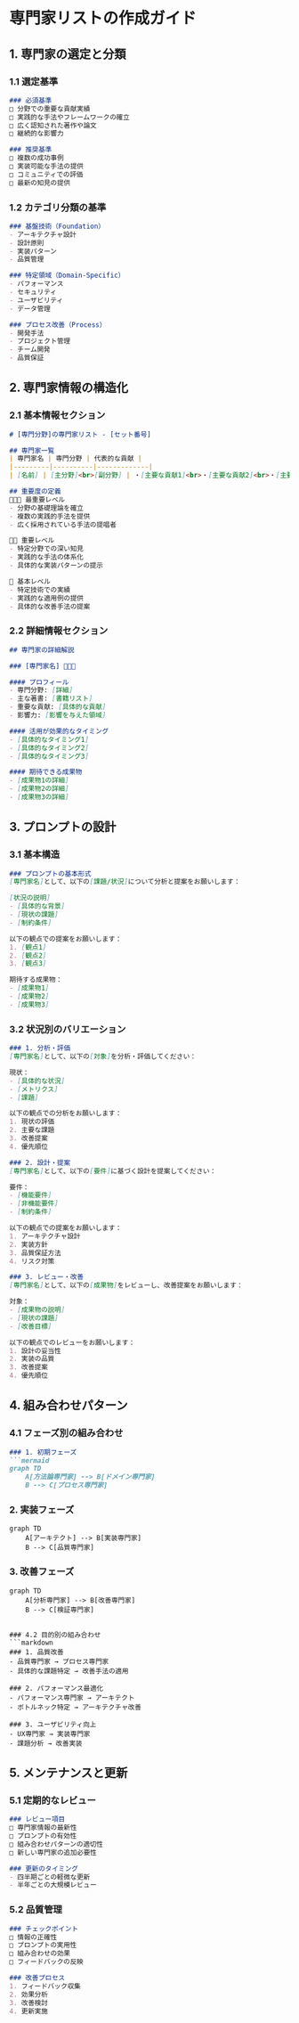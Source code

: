 # 専門家リストの作成ガイド

## 1. 専門家の選定と分類

### 1.1 選定基準
```markdown
### 必須基準
□ 分野での重要な貢献実績
□ 実践的な手法やフレームワークの確立
□ 広く認知された著作や論文
□ 継続的な影響力

### 推奨基準
□ 複数の成功事例
□ 実装可能な手法の提供
□ コミュニティでの評価
□ 最新の知見の提供
```

### 1.2 カテゴリ分類の基準
```markdown
### 基盤技術（Foundation）
- アーキテクチャ設計
- 設計原則
- 実装パターン
- 品質管理

### 特定領域（Domain-Specific）
- パフォーマンス
- セキュリティ
- ユーザビリティ
- データ管理

### プロセス改善（Process）
- 開発手法
- プロジェクト管理
- チーム開発
- 品質保証
```

## 2. 専門家情報の構造化

### 2.1 基本情報セクション
```markdown
# [専門分野]の専門家リスト - [セット番号]

## 専門家一覧
| 専門家名 | 専門分野 | 代表的な貢献 |
|---------|----------|-------------|
| [名前] | [主分野]<br>[副分野] | ・[主要な貢献1]<br>・[主要な貢献2]<br>・[主要な貢献3] |

## 重要度の定義
🌟🌟🌟 最重要レベル
- 分野の基礎理論を確立
- 複数の実践的手法を提供
- 広く採用されている手法の提唱者

🌟🌟 重要レベル
- 特定分野での深い知見
- 実践的な手法の体系化
- 具体的な実装パターンの提示

🌟 基本レベル
- 特定技術での実績
- 実践的な適用例の提供
- 具体的な改善手法の提案
```

### 2.2 詳細情報セクション
```markdown
## 専門家の詳細解説

### [専門家名] 🌟🌟🌟

#### プロフィール
- 専門分野: [詳細]
- 主な著書: [書籍リスト]
- 重要な貢献: [具体的な貢献]
- 影響力: [影響を与えた領域]

#### 活用が効果的なタイミング
- [具体的なタイミング1]
- [具体的なタイミング2]
- [具体的なタイミング3]

#### 期待できる成果物
- [成果物1の詳細]
- [成果物2の詳細]
- [成果物3の詳細]
```

## 3. プロンプトの設計

### 3.1 基本構造
```markdown
### プロンプトの基本形式
[専門家名]として、以下の[課題/状況]について分析と提案をお願いします：

[状況の説明]
- [具体的な背景]
- [現状の課題]
- [制約条件]

以下の観点での提案をお願いします：
1. [観点1]
2. [観点2]
3. [観点3]

期待する成果物：
- [成果物1]
- [成果物2]
- [成果物3]
```

### 3.2 状況別のバリエーション
```markdown
### 1. 分析・評価
[専門家名]として、以下の[対象]を分析・評価してください：

現状：
- [具体的な状況]
- [メトリクス]
- [課題]

以下の観点での分析をお願いします：
1. 現状の評価
2. 主要な課題
3. 改善提案
4. 優先順位

### 2. 設計・提案
[専門家名]として、以下の[要件]に基づく設計を提案してください：

要件：
- [機能要件]
- [非機能要件]
- [制約条件]

以下の観点での提案をお願いします：
1. アーキテクチャ設計
2. 実装方針
3. 品質保証方法
4. リスク対策

### 3. レビュー・改善
[専門家名]として、以下の[成果物]をレビューし、改善提案をお願いします：

対象：
- [成果物の説明]
- [現状の課題]
- [改善目標]

以下の観点でのレビューをお願いします：
1. 設計の妥当性
2. 実装の品質
3. 改善提案
4. 優先順位
```

## 4. 組み合わせパターン

### 4.1 フェーズ別の組み合わせ
```markdown
### 1. 初期フェーズ
```mermaid
graph TD
    A[方法論専門家] --> B[ドメイン専門家]
    B --> C[プロセス専門家]
```

### 2. 実装フェーズ
```mermaid
graph TD
    A[アーキテクト] --> B[実装専門家]
    B --> C[品質専門家]
```

### 3. 改善フェーズ
```mermaid
graph TD
    A[分析専門家] --> B[改善専門家]
    B --> C[検証専門家]
```
```

### 4.2 目的別の組み合わせ
```markdown
### 1. 品質改善
- 品質専門家 → プロセス専門家
- 具体的な課題特定 → 改善手法の適用

### 2. パフォーマンス最適化
- パフォーマンス専門家 → アーキテクト
- ボトルネック特定 → アーキテクチャ改善

### 3. ユーザビリティ向上
- UX専門家 → 実装専門家
- 課題分析 → 改善実装
```

## 5. メンテナンスと更新

### 5.1 定期的なレビュー
```markdown
### レビュー項目
□ 専門家情報の最新性
□ プロンプトの有効性
□ 組み合わせパターンの適切性
□ 新しい専門家の追加必要性

### 更新のタイミング
- 四半期ごとの軽微な更新
- 半年ごとの大規模レビュー
```

### 5.2 品質管理
```markdown
### チェックポイント
□ 情報の正確性
□ プロンプトの実用性
□ 組み合わせの効果
□ フィードバックの反映

### 改善プロセス
1. フィードバック収集
2. 効果分析
3. 改善検討
4. 更新実施